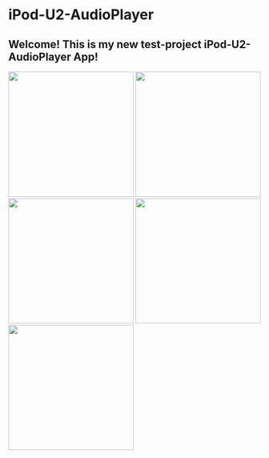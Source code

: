 # iPod-U2-AudioPlayer

## Welcome! This is my new test-project iPod-U2-AudioPlayer App!

<img src="https://user-images.githubusercontent.com/95617906/225323677-aa3782be-679a-4de9-8d4d-f9cf044f0169.gif" width="250" /> <img src="https://user-images.githubusercontent.com/95617906/225324671-cdc91f2b-1848-4445-8910-c1c44d7e5b00.gif" width="250" /> <img src="https://user-images.githubusercontent.com/95617906/225325425-0d48311f-16f1-48a7-97e1-ab29275733f0.gif" width="250" /> <img src="https://user-images.githubusercontent.com/95617906/225325650-0dc5ec01-c2d5-400f-ac65-45b483ab5945.jpg" width="250" /> <img src="https://user-images.githubusercontent.com/95617906/225325855-69318be1-b4ab-4fe1-87cf-5f4c673d69e0.jpg" width="250" />



